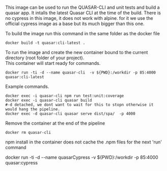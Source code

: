 This image can be used to run the QUASAR-CLI and unit tests and build a quasar app.  It intalls the latest Quasar CLI at the time of the build.  There is no cypress in this image, it does not work with alpine. for it we use the official cypress image as a base but its much bigger than this one. 

To build the image run this command in the same folder as the docker file
```shell
docker build -t quasar:cli-latest .
```

To run the image and create the new container bound to the current directory (root folder of your project).  
This container will start ready for commands.
```shell
docker run -ti -d --name quasar-cli  -v ${PWD}:/workdir -p 85:4000  quasar:cli-latest 
```

Example commands.
```shell
docker exec -i quasar-cli npm run test:unit:coverage
docker exec -i quasar-cli quasar build
#-d detached, we dont want to wait for this to stopn otherwise it would hang the pipeline.
docker exec -d quasar-cli quasar serve dist/spa/  -p 4000
```

Remove the container at the end of the pipeline
```shell
docker rm quasar-cli 
```


npm install in the container does not cache the .npm files for the next 'run' command


docker run -ti -d --name quasarCypress  -v ${PWD}:/workdir -p 85:4000  quasar:cypress